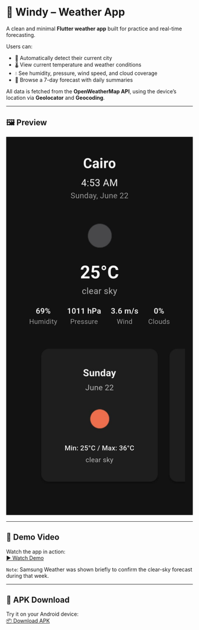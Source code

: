 # 🍁 Windy – Weather App

A clean and minimal **Flutter weather app** built for practice and real-time forecasting.

Users can:

- 📍 Automatically detect their current city  
- 🌡️ View current temperature and weather conditions  
- 💧 See humidity, pressure, wind speed, and cloud coverage  
- 📅 Browse a 7-day forecast with daily summaries  

All data is fetched from the **OpenWeatherMap API**, using the device’s location via **Geolocator** and **Geocoding**.

---

## 🖼️ Preview

![App Preview](image.png)

---

## 🎥 Demo Video

Watch the app in action:  
[▶️ Watch Demo](Demo.mp4)

`Note`: Samsung Weather was shown briefly to confirm the clear-sky forecast during that week.

---

## 📱 APK Download

Try it on your Android device:  
[📦 Download APK](https://drive.google.com/file/d/1znH91LSuNnZDxOD1o2Ec7f9XU9RJ1QPp/view?usp=sharing)
